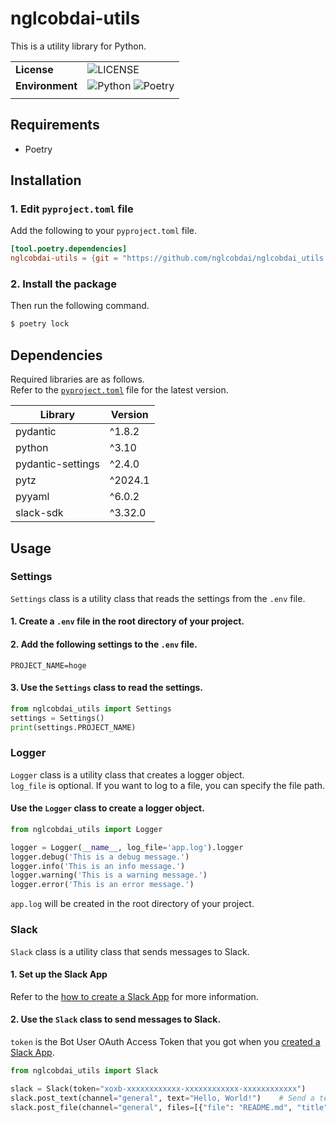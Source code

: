 # nglcobdai-utils

This is a utility library for Python.

|                 |                                                                                                                                                                          |
| --------------- | ------------------------------------------------------------------------------------------------------------------------------------------------------------------------ |
| **License**     | ![LICENSE](https://img.shields.io/badge/license-MIT-blue.svg?style=flat)                                                                                                 |
| **Environment** | ![Python](https://img.shields.io/badge/-Python_3.10-F9DC3E.svg?logo=python&style=flat) ![Poetry](https://img.shields.io/badge/-Poetry-2c2d72.svg?logo=python&style=flat) |
|                 |

## Requirements

- Poetry

## Installation

### 1. Edit `pyproject.toml` file

Add the following to your `pyproject.toml` file.

```toml
[tool.poetry.dependencies]
nglcobdai-utils = {git = "https://github.com/nglcobdai/nglcobdai_utils.git", tag = "v0.0.1"}

```

### 2. Install the package

Then run the following command.

```sh
$ poetry lock
```

## Dependencies

Required libraries are as follows.  
Refer to the [`pyproject.toml`](pyproject.toml) file for the latest version.

| Library           | Version |
| ----------------- | ------- |
| pydantic          | ^1.8.2  |
| python            | ^3.10   |
| pydantic-settings | ^2.4.0  |
| pytz              | ^2024.1 |
| pyyaml            | ^6.0.2  |
| slack-sdk         | ^3.32.0 |

## Usage

### Settings

`Settings` class is a utility class that reads the settings from the `.env` file.

#### 1. Create a `.env` file in the root directory of your project.

#### 2. Add the following settings to the `.env` file.

```.env
PROJECT_NAME=hoge
```

#### 3. Use the `Settings` class to read the settings.

```py
from nglcobdai_utils import Settings
settings = Settings()
print(settings.PROJECT_NAME)
```

### Logger

`Logger` class is a utility class that creates a logger object.  
`log_file` is optional. If you want to log to a file, you can specify the file path.

#### Use the `Logger` class to create a logger object.

```python
from nglcobdai_utils import Logger

logger = Logger(__name__, log_file='app.log').logger
logger.debug('This is a debug message.')
logger.info('This is an info message.')
logger.warning('This is a warning message.')
logger.error('This is an error message.')
```

`app.log` will be created in the root directory of your project.

### Slack

`Slack` class is a utility class that sends messages to Slack.

#### 1. Set up the Slack App

Refer to the [how to create a Slack App](/doc/how_to_setup_slack_app.md) for more information.

#### 2. Use the `Slack` class to send messages to Slack.

`token` is the Bot User OAuth Access Token that you got when you [created a Slack App](/doc/how_to_setup_slack_app.md).

```python
from nglcobdai_utils import Slack

slack = Slack(token="xoxb-xxxxxxxxxxxx-xxxxxxxxxxxx-xxxxxxxxxxxx")
slack.post_text(channel="general", text="Hello, World!")    # Send a text message
slack.post_file(channel="general", files=[{"file": "README.md", "title": "README.md"}]) # Send a file
```

